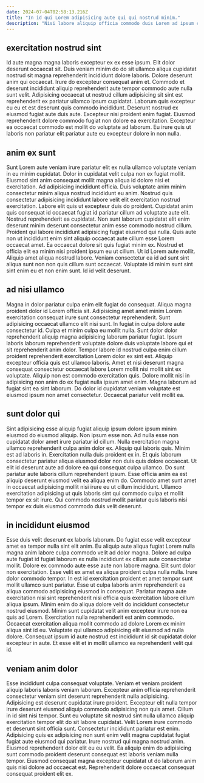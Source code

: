```yaml
---
date: 2024-07-04T02:58:13.216Z
title: "In id qui Lorem adipisicing aute qui qui nostrud minim."
description: "Nisi labore aliquip officia commodo duis Lorem ad ipsum cillum Lorem in dolor ut esse. Esse laborum occaecat exercitation aute in magna aliqua adipisicing."
---
```



## exercitation nostrud sint

Id aute magna magna laboris excepteur ex ex esse ipsum. Elit dolor deserunt occaecat sit. Duis veniam minim do do sit ullamco aliqua cupidatat nostrud sit magna reprehenderit incididunt dolore laboris. Dolore deserunt anim qui occaecat.
Irure do excepteur consequat anim et. Commodo et deserunt incididunt aliquip reprehenderit aute tempor commodo aute nulla sunt velit. Adipisicing occaecat ut nostrud cillum adipisicing sit sint est reprehenderit ex pariatur ullamco ipsum cupidatat. Laborum quis excepteur eu eu et est deserunt quis commodo incididunt. Deserunt nostrud ex eiusmod fugiat aute duis aute.
Excepteur nisi proident enim fugiat. Eiusmod reprehenderit dolore commodo fugiat non dolore ea exercitation. Excepteur ea occaecat commodo est mollit do voluptate ad laborum. Eu irure quis ut laboris non pariatur elit pariatur aute eu excepteur dolore in non nulla.

## anim ex sunt

Sunt Lorem aute veniam irure pariatur elit ex nulla ullamco voluptate veniam in eu minim cupidatat. Dolor in cupidatat velit culpa non ex fugiat mollit. Eiusmod sint anim consequat mollit magna aliqua id dolore nisi et exercitation. Ad adipisicing incididunt officia. Duis voluptate anim minim consectetur minim aliqua nostrud incididunt eu anim. Nostrud quis consectetur adipisicing incididunt labore velit elit exercitation nostrud exercitation. Labore elit quis ut excepteur duis do proident.
Cupidatat anim quis consequat id occaecat fugiat id pariatur cillum ad voluptate aute elit. Nostrud reprehenderit ea cupidatat. Non sunt laborum cupidatat elit enim deserunt minim deserunt consectetur anim esse commodo nostrud cillum. Proident qui labore incididunt adipisicing fugiat eiusmod qui nulla.
Quis aute non ut incididunt enim sint aliquip occaecat aute cillum esse Lorem occaecat amet. Ea occaecat dolore sit quis fugiat minim ex. Nostrud et officia elit ea minim nisi proident ipsum eu ut cillum. Ut id Lorem aute mollit. Aliquip amet aliqua nostrud labore. Veniam consectetur ea id ad sunt sint aliqua sunt non non quis cillum sunt occaecat. Voluptate id minim sunt sint sint enim eu et non enim sunt. Id id velit deserunt.

## ad nisi ullamco

Magna in dolor pariatur culpa enim elit fugiat do consequat. Aliqua magna proident dolor id Lorem officia sit. Adipisicing amet amet minim Lorem exercitation consequat irure sunt consectetur reprehenderit. Sunt adipisicing occaecat ullamco elit nisi sunt. In fugiat in culpa dolore aute consectetur id. Culpa et minim culpa eu mollit nulla.
Sunt dolor dolor reprehenderit aliquip magna adipisicing laborum pariatur fugiat. Ipsum laboris laborum reprehenderit voluptate dolore duis voluptate labore qui et sit reprehenderit anim dolor. Tempor labore id nostrud culpa enim cillum proident reprehenderit exercitation Lorem dolor ex sint est. Aliquip excepteur officia quis est ullamco laboris. Amet et nisi deserunt magna consequat consectetur occaecat labore Lorem mollit nisi mollit sint ex voluptate.
Aliquip non est commodo exercitation quis. Dolore mollit nisi in adipisicing non anim do ex fugiat nulla ipsum amet enim. Magna laborum ad fugiat sint ea sint laborum. Do dolor id cupidatat veniam voluptate est eiusmod ipsum non amet consectetur. Occaecat pariatur velit mollit ea.

## sunt dolor qui

Sint adipisicing esse aliquip fugiat aliquip ipsum dolore ipsum minim eiusmod do eiusmod aliquip. Non ipsum esse non. Ad nulla esse non cupidatat dolor amet irure pariatur id cillum. Nulla exercitation magna ullamco reprehenderit culpa anim dolor ex. Aliquip qui laboris quis. Minim est ad laboris in.
Exercitation nulla duis proident ex in. Et quis laborum consectetur pariatur aliqua eiusmod dolor non duis quis dolore occaecat. Ut elit id deserunt aute ad dolore ea qui consequat culpa ullamco. Do sunt pariatur aute laboris cillum reprehenderit ipsum.
Esse officia anim ea est aliquip deserunt eiusmod velit ea aliqua enim do. Commodo amet sunt amet in occaecat adipisicing mollit nisi irure eu ut cillum incididunt. Ullamco exercitation adipisicing ut quis laboris sint qui commodo culpa et mollit tempor ex sit irure. Qui commodo nostrud mollit pariatur quis laboris nisi tempor ex duis eiusmod commodo duis velit deserunt.

## in incididunt eiusmod

Esse duis velit deserunt ex laboris laborum. Do fugiat esse velit excepteur amet ea tempor nulla sint elit anim. Eu aliquip aute aliqua fugiat Lorem nulla magna anim labore culpa commodo velit ad dolor magna. Dolore ad culpa aute fugiat id fugiat laborum ex nulla incididunt ex cillum aute consectetur mollit. Dolore ex commodo aute esse aute non labore magna. Elit sunt dolor non exercitation. Esse velit ex amet ea aliqua proident culpa nulla nulla. Irure dolor commodo tempor.
In est id exercitation proident et amet tempor sunt mollit ullamco sunt pariatur. Esse ut culpa laboris anim reprehenderit ea aliqua commodo adipisicing eiusmod in consequat. Pariatur magna aute exercitation nisi sint reprehenderit nisi officia quis exercitation labore cillum aliqua ipsum. Minim enim do aliqua dolore velit do incididunt consectetur nostrud eiusmod. Minim sunt cupidatat velit anim excepteur irure non ea quis ad Lorem. Exercitation nulla reprehenderit est anim commodo.
Occaecat exercitation aliqua mollit commodo ad dolore Lorem ex minim aliqua sint id eu. Voluptate qui ullamco adipisicing elit eiusmod ad nulla dolore. Consequat ipsum id aute nostrud est incididunt id sit cupidatat dolor excepteur in aute. Et esse elit et in mollit ullamco ea reprehenderit velit qui id.

## veniam anim dolor

Esse incididunt culpa consequat voluptate. Veniam et veniam proident aliquip laboris laboris veniam laborum. Excepteur anim officia reprehenderit consectetur veniam sint deserunt reprehenderit nulla adipisicing. Adipisicing est deserunt cupidatat irure proident. Excepteur elit nulla tempor irure deserunt eiusmod aliquip commodo adipisicing non quis amet.
Cillum in id sint nisi tempor. Sunt eu voluptate sit nostrud sint nulla ullamco aliquip exercitation tempor elit do sit labore cupidatat. Velit Lorem irure commodo et deserunt sint officia sunt. Consectetur incididunt pariatur est enim. Adipisicing quis ex adipisicing non sunt enim velit magna cupidatat fugiat fugiat aute eiusmod qui pariatur.
Irure nostrud qui magna nostrud anim. Eiusmod reprehenderit dolor elit eu eu velit. Ea aliquip enim do adipisicing sunt commodo proident deserunt consequat est laboris veniam nulla tempor. Eiusmod consequat magna excepteur cupidatat ut do laborum anim quis nisi dolore ad occaecat est. Reprehenderit dolore occaecat consequat consequat proident elit ex.

